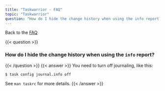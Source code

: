 ```yaml
---
title: "Taskwarrior - FAQ"
topic: "Taskwarrior"
question: "How do I hide the change history when using the info report?"
---
```


Back to the [FAQ](/support/faq)

{{< question >}}
### How do I hide the change history when using the `info` report?
{{< /question >}}
{{< answer >}}
You need to turn off journaling, like this:

```
$ task config journal.info off
```

See `man taskrc` for more details.
{{< /answer >}}

